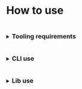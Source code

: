 # How to use

<details>
<summary><h3 style="display: inline-block">Tooling requirements</h3></summary>

The basic requirements:
* [NodeJS version 18+](https://nodejs.org/)
* NPM
  > There appear to be dependency mapping issues with `Yarn` v1.x.x lock files, `Typescript` and `webpack`, and specific dependencies
  > using ES modules. If you do decide to use [Yarn](https://yarnpkg.com) use the latest version.
</details>

<details>
<summary><h3 style="display: inline-block">CLI use</h3></summary>

Basic CLI functionality can also be viewed under a simple terminal command
```shell
$ weldable -h
```

#### Options
| CLI OPTION     | DESCRIPTION                                                                                                                                                                                       | CHOICES                                                                | DEFAULT      |
|----------------|---------------------------------------------------------------------------------------------------------------------------------------------------------------------------------------------------|------------------------------------------------------------------------|--------------|
| -e, --env      | Use a default configuration type if NODE_ENV is not set to the available choices of "development" and "production"                                                                                | development, production                                                | production   |
| -l, --loader   | Preprocess loader, use the classic JS (babel-loader), TS (ts-loader), or "none" to use webpack defaults, or a different loader.                                                                   | js, ts, none                                                           | js           |
| -s, --stats    | Output JSON webpack bundle stats for use with "webpack-bundle-analyzer". Use the default or enter a relative path and filename                                                                    |                                                                        | ./stats.json |
| --tsconfig     | Generate a base tsconfig from one of the available NPM @tsconfig/[base]. An existing tsconfig.json will override this option, see "tsconfig-opt". This option can be run without running webpack. | create-react-app, node18, node20, react-native, recommended, strictest |              |
| --tsconfig-opt | Regenerate or merge a tsconfig. Useful if a tsconfig already exists. Requires the use of "tsconfig" option                                                                                        | merge, regen                                                           | regen        |
| -x, --extend   | Extend, or override, the default configs with your own relative path webpack configs using webpack merge.                                                                                         |                                                                        |              |
| -h, --help     |                                                                                                                                                                                                   |                                                                        |              |
| -v, --version  |                                                                                                                                                                                                   |                                                                        |              |

#### NPM script use
CLI usage can be placed under NPM scripts

A basic development start, and production build, using your own op

   ```js
   "scripts": {
     "start": "weldable -e development",
     "build": "weldable"
   }
   ```

A development start, and production build, using your own webpack configurations merged with the defaults.

   ```js
   "scripts": {
     "start": "weldable -e development -x ./webpack.yourCustomBuild.js -x ./webpack.developmentBuild.js",
     "build": "weldable -x ./webpack.yourCustomBuild.js -x ./webpack.productionBuild.js"
   }
   ```

#### dotenv use
`weldable` makes use of dotenv parameters for aspects of webpack configuration overrides.
> Instead of dotenv files you can choose to export parameters via the terminal

**dotenv via terminal**
Using the terminal to handle dotenv parameters
Set a parameter
```shell
export YOUR_DOTENV_PARAM="lorem ipsum"; echo $YOUR_DOTENV_PARAM
```
Unset a parameter
```shell
unset YOUR_DOTENV_PARAM; echo $YOUR_DOTENV_PARAM
```

**dotenv via files**
dotenv files are structured to cascade each additional dotenv file settings from a root `.env` file.

```
 .env = base dotenv file settings
 .env.local = local settings overrides that enhance the base .env settings
 .env -> .env.development = development settings that enhances the base .env settings
 .env -> .env.development.local = local run development settings that enhances the base .env and .env.development settings
 .env -> .env.production = build modifications associated with all environments
 .env -> .env.production.local = local run build modifications that enhance the base .env and .env.production settings
```

In certain instances it is encouraged that you `.gitignore` all dotenv files since they can contain application settings.
For this framework, however, we encourage application settings being applied to `.env*.local` files and adding 2 entries
to your project's `.gitignore`

```
!.env
.env*.local
```

This allows you to have both local settings that are NOT checked in, and settings that are.

**Available dotenv parameters**

| dotenv parameter                      | definition                                                                                                       | default value |
|---------------------------------------|------------------------------------------------------------------------------------------------------------------|---------------|
| _BUILD_RELATIVE_DIRNAME (*read only*) | A dynamically build populated string reference for the root context path                                         |               |
| DIST_DIR                              | A static string for the webpack build output directory                                                           | ./dist        |
| HOST                                  | A static string for the webpack dev server host                                                                  | localhost     |
| NODE_ENV                              |                                                                                                                  |               |
| PORT                                  | A static number for the webpack dev server port                                                                  | 3000          |
| OPEN_PATH                             | A static string for the webpack dev server browser open path                                                     |               |
| PUBLIC_PATH                           | A static string for the webpack output base expected path of your application                                    | /             |
| PUBLIC_URL                            | A static string alias for PUBLIC_PATH                                                                            | /             |
| SRC_DIR                               | A static string for application source directory                                                                 | ./src         |
| STATIC_DIR                            | A static string associated with the directory containing static build assets                                     | ./public      |
| UI_NAME                               | A static string title for `index.html`. `index.html` being a file you, or webpack, creates within the STATIC_DIR |               |


</details>

<details>
<summary><h3 style="display: inline-block">Lib use</h3></summary>

The `lib` aspect of `weldable` is exported as CommonJS and is intended to be run as part of your build process without the need to install many additional packages.

#### Use within build files
**CommonJS...**
```
const { packages, dotenv } = require('weldable');

const aPackage = packages.[PACKAGE_NAME];
const dotenvFunc = dotenv.[FUNC];
```

**ES Module...**
```
import { packages, dotenv } from 'weldable';

const aPackage = packages.[PACKAGE_NAME];
const dotenvFunc = dotenv.[FUNC];
```

#### Exposed packages
See our [package.json](./package.json) `dependencies` for exposed packages.

- We do not provide package use documentation. For package use review associated package.
- All packages retain their respective license. It is your responsibility to use said packages accordingly.

> The `weldable` lib bundles a [`txt` resource](./lib/packagesLicenses.txt) containing available license materials.

| PACKAGES                     | EXPOSED NAME         |
|------------------------------|----------------------|
| @babel/core                  | babelCore            |
| @tsconfig/create-react-app   | N/A                  |
| @tsconfig/node18             | N/A                  |
| @tsconfig/node20             | N/A                  |
| @tsconfig/react-native       | N/A                  |
| @tsconfig/recommended        | N/A                  |
| @tsconfig/strictest          | N/A                  |
| babel-loader                 | babelLoader          |
| copy-webpack-plugin          | CopyWebpackPlugin    |
| css-loader                   | cssLoader            |
| css-minimizer-webpack-plugin | CssMinimizerWebpackPlugin |
| dotenv                       | dotenv               |
| dotenv-expand                | dotenvExpand         |
| dotenv-webpack               | dotenvWebpack        |
| eslint-webpack-plugin        | EslintWebpackPlugin  |
| html-replace-webpack-plugin  | htmlReplaceWebpackPlugin |
| html-webpack-plugin          | HtmlWebpackPlugin    |
| less                         | less                 | 
| less-loader                  | lessLoader           |
| mini-css-extract-plugin      | MiniCssExtractPlugin |
| mini-svg-data-uri            | miniSvgDataUri       |
| rimraf                       | rimraf               |
| sass                         | sass                 |
| sass-loader                  | sassLoader           |
| style-loader                 | styleLoader          |
| terser-webpack-plugin        | TerserWebpackPlugin  |
| ts-loader                    | tsLoader             |
| tslib                        | tslib                |
| typescript                   | typescript           |
| webpack                      | webpack              |
| webpack-bundle-analyzer      | webpackBundleAnalyzer |
| webpack-cli                  | WebpackCli           |
| webpack-dev-server           | WebpackDevServer     |
| webpack-merge                | webpackMerge         |

#### Exposed weldable functions

`weldable` exposes limited helper functions

| HELPER                                                                                               | EXPOSED NAME                         | DESCRIPTION                                                                                                                                                                     |
|------------------------------------------------------------------------------------------------------|--------------------------------------|---------------------------------------------------------------------------------------------------------------------------------------------------------------------------------|
| [dotenv](./src/README.md#module_dotenv)                                                              | dotenv                               | An object group of helper functions designed to consume dotenv files. Useful for implementing your own dotenv parameters used during testing, or for a standalone webpack build |
| [dotenv.setupDotenvFilesForEnv](./src/README.md#module_dotenv..setupDotenvFilesForEnv)               | dotenv.setupDotenvFilesForEnv        | A function for use with non-webpack configurations. Access local and specific dotenv file parameters. Failed or missing parameters return an empty string.                      |
| [dotenv.setupWebpackDotenvFilesForEnv](./src/README.md#module_dotenv..setupWebpackDotenvFilesForEnv) | dotenv.setupWebpackDotenvFilesForEnv | A function for use with webpack configurations. Set multiple webpack dotenv file parameters during configuration and build.                                                     |

**Examples**

Example usage with Jest, `setupTests.js`. This will allow the use of `.env.test` and `.env.test.local` files.
```
/**
 * Set dotenv params for use during testing.
 */
setupDotenvFilesForEnv({ env: 'test' });
```

Example usage with a webpack build configuration. The associated dotenv files would be
- `.env`
- `.env.local`
- `.env.loremIpsum`
- `.env.loremIpsum.local`

```
const { dotenv } = require('weldable');
const { setupDotenvFilesForEnv, setupWebpackDotenvFilesForEnv } = dotenv;

process.env.NODE_ENV='development';

const {
  _BUILD_RELATIVE_DIRNAME,
  DIST_DIR
  HOST
  NODE_ENV
  PORT
  OPEN_PATH
  PUBLIC_PATH
  PUBLIC_URL
  SRC_DIR
  STATIC_DIR
} = setupDotenvFilesForEnv({
  env: 'loremIpsum'
});

const webpackProduction = {
...
  plugins: [
    ...setupWebpackDotenvFilesForEnv({
      directory: _BUILD_RELATIVE_DIRNAME,
      env: NODE_ENV
    }),
...
};
``` 

> `setupDotenvFilesForEnv` falls back to creating a NODE_ENV parameter if one is not already set. It is
> recommended if you decide to use webpack and a non-standard env beyond `development` or `production` you
> also export a NODE_ENV=development or NODE_ENV=production to avoid issues.

</details>
